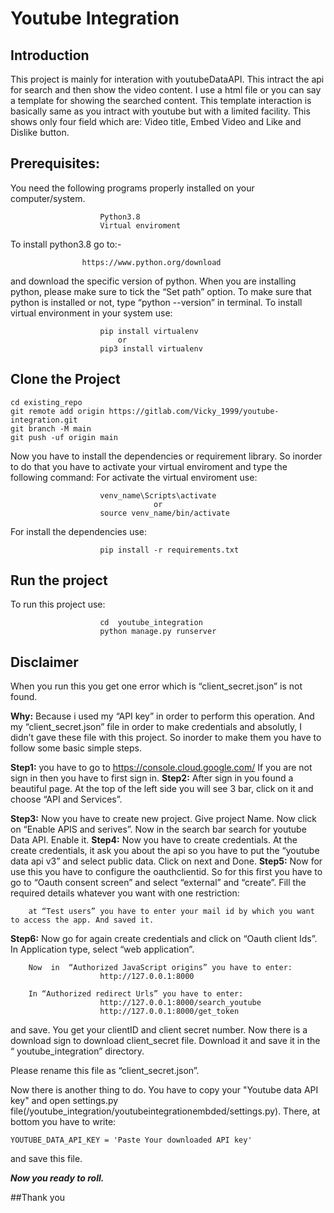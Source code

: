 # Youtube Integration



## Introduction
This project is mainly for interation with youtubeDataAPI. This intract the api for search and then show the video content. I use a html file or you can say a template for showing the searched content. This template interaction is basically same as you 	intract with youtube but with a limited facility.
This shows only four field which are:
Video title, Embed Video and Like and Dislike button.	


## Prerequisites:
You need the following programs properly installed on your computer/system.
```
					Python3.8
					Virtual enviroment
```
To install python3.8 go to:- 
```
				https://www.python.org/download
```
and download the specific version of python. When you are installing python, please make sure to tick the “Set path” option.
To make sure that python is installed or not, type “python --version” in terminal.
To install virtual environment in your system use:
```					
					pip install virtualenv 
						or
					pip3 install virtualenv
```

## Clone the Project

```
cd existing_repo
git remote add origin https://gitlab.com/Vicky_1999/youtube-integration.git
git branch -M main
git push -uf origin main
```

Now you have to install the dependencies or requirement library. So inorder to do that you have to  activate your virtual enviroment and type the following command:
For activate the virtual enviroment use:
```					
					venv_name\Scripts\activate 
			      				or
					source venv_name/bin/activate
```
For install the dependencies use:
```					
					pip install -r requirements.txt
```

## Run the project
To run this project use:
```					
					cd  youtube_integration
					python manage.py runserver
```

## Disclaimer
When you run this you get one error which is  “client_secret.json” is not found.

**Why:**
Because i used my “API key” in order to perform this operation. And my “client_secret.json” file in order to make credentials and absolutly, I didn’t gave these file with this project. 
So inorder to make them you have to follow some basic simple steps.

**Step1:** 
	you have to go to 	https://console.cloud.google.com/
	If you are not sign in then you have to first sign in. 
**Step2:**
	After sign in you found a beautiful page. At the top of the left side you will see 3 bar, click 	on it and 		choose “API and Services”.

**Step3:**
	Now you have to create new project. Give project Name. 
	Now click on “Enable APIS and serives”. Now in the search bar search for youtube Data API.
	Enable it.
**Step4:**
	Now you have to create credentials. At the create credentials, it ask you about the api so you 	have to put the 	“youtube data api v3” and select public data. Click on next and Done.
**Step5:** 
	Now for use this you have to configure the oauthclientid. So for this first you have to go to 	“Oauth consent 		screen” and select “external” and “create”.
	Fill the required details whatever you want with one restriction:
```
	at “Test users” you have to enter your mail id by which you want to access the app. And saved it.
```

**Step6:**
	Now go for again create credentials and click on “Oauth client Ids”.  In Application type, 	select “web 			application”. 

```
	Now  in  “Authorized JavaScript origins” you have to enter:
					http://127.0.0.1:8000
```

```
	In “Authorized redirect Urls” you have to enter:
					http://127.0.0.1:8000/search_youtube
					http://127.0.0.1:8000/get_token
```

and save.
You get your clientID and client secret number. Now there is a download sign to download 	client_secret file. 	Download it and save it in the “ youtube_integration” directory.

Please rename this file as “client_secret.json”.

Now there is another thing to do. You have to copy your "Youtube data API key" and open settings.py file(/youtube_integration/youtubeintegrationembded/settings.py). There, at bottom you have to write:

```
YOUTUBE_DATA_API_KEY = 'Paste Your downloaded API key'
```
and save this file.


_**Now you ready to roll.**_

##Thank you
